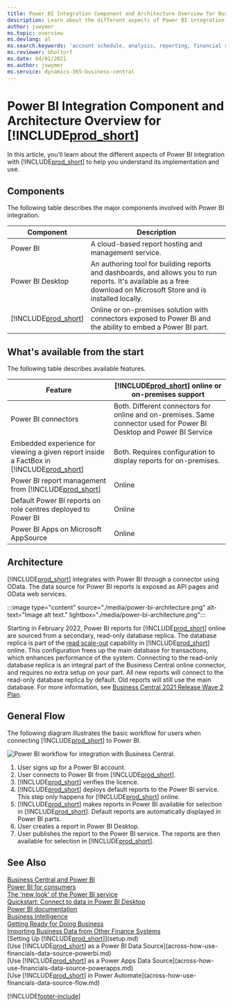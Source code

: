 ```yaml
---
title: Power BI Integration Component and Architecture Overview for Business Central| Microsoft Docs
description: Learn about the different aspects of Power BI integration with Business Central.
author: jswymer
ms.topic: overview
ms.devlang: al
ms.search.keywords: 'account schedule, analysis, reporting, financial report, business intelligence, KPI'
ms.reviewer: bholtorf
ms.date: 04/01/2021
ms.author: jswymer
ms.service: dynamics-365-business-central
---
```

# Power BI Integration Component and Architecture Overview for [!INCLUDE[prod_short](includes/prod_short.md)]

In this article, you'll learn about the different aspects of Power BI integration with [!INCLUDE[prod_short](includes/prod_short.md)] to help you understand its implementation and use.

## Components

The following table describes the major components involved with Power BI integration.

|Component|Description|
|---------|-----------|
|Power BI|A cloud-based report hosting and management service.|
|Power BI Desktop|An authoring tool for building reports and dashboards, and allows you to run reports. It's available as a free download on Microsoft Store and is installed locally.|
|[!INCLUDE[prod_short](includes/prod_short.md)]|Online or on-premises solution with connectors exposed to Power BI and the ability to embed a Power BI part.|

## What's available from the start

The following table describes available features.

|Feature|[!INCLUDE[prod_short](includes/prod_short.md)] online or on-premises support|
|-------|---------------------|
|Power BI connectors|Both. Different connectors for online and on-premises. Same connector used for Power BI Desktop and Power BI Service |
|Embedded experience for viewing a given report inside a FactBox in [!INCLUDE[prod_short](includes/prod_short.md)]|Both. Requires configuration to display reports for on-premises.|
|Power BI report management from [!INCLUDE[prod_short](includes/prod_short.md)]|Online|
|Default Power BI reports on role centres deployed to Power BI|Online|
|Power BI Apps on Microsoft AppSource|Online|

## Architecture

[!INCLUDE[prod_short](includes/prod_short.md)] integrates with Power BI through a connector using OData. The data source for Power BI reports is exposed as API pages and OData web services.

:::image type="content" source="./media/power-bi-architecture.png" alt-text="Image alt text." lightbox="./media/power-bi-architecture.png":::

Starting in February 2022, Power BI reports for [!INCLUDE[prod_short](includes/prod_short.md)] online are sourced from a secondary, read-only database replica. The database replica is part of the [read scale-out](/dynamics365/business-central/dev-itpro/administration/database-read-scale-out-overview) capability in [!INCLUDE[prod_short](includes/prod_short.md)] online. This configuration frees up the main database for transactions, which enhances performance of the system. Connecting to the read-only database replica is an integral part of the Business Central online connector, and requires no extra setup on your part. All new reports will connect to the read-only database replica by default. Old reports will still use the main database. For more information, see [Business Central 2021 Release Wave 2 Plan](/dynamics365-release-plan/2021wave2/smb/dynamics365-business-central/use-secondary-read-only-database-power-bi-reporting).

## General Flow

The following diagram illustrates the basic workflow for users when connecting [!INCLUDE[prod_short](includes/prod_short.md)] to Power BI.

![Power BI workflow  for integration with Business Central.](./media/power-bi-flow.png)

1. User signs up for a Power BI account.
2. User connects to Power BI from [!INCLUDE[prod_short](includes/prod_short.md)].
3. [!INCLUDE[prod_short](includes/prod_short.md)] verifies the licence.
4. [!INCLUDE[prod_short](includes/prod_short.md)] deploys default reports to the Power BI service. This step only happens for [!INCLUDE[prod_short](includes/prod_short.md)] online.
5. [!INCLUDE[prod_short](includes/prod_short.md)] makes reports in Power BI available for selection in [!INCLUDE[prod_short](includes/prod_short.md)]. Default reports are automatically displayed in Power BI parts.
6. User creates a report in Power BI Desktop.
7. User publishes the report to the Power BI service. The reports are then available for selection in [!INCLUDE[prod_short](includes/prod_short.md)].

## See Also

[Business Central and Power BI](admin-powerbi.md)  
[Power BI for consumers](/power-bi/consumer/end-user-consumer)  
[The 'new look' of the Power BI service](/power-bi/service-new-look)  
[Quickstart: Connect to data in Power BI Desktop](/power-bi/desktop-quickstart-connect-to-data)  
[Power BI documentation](/power-bi/)  
[Business Intelligence](bi.md)  
[Getting Ready for Doing Business](ui-get-ready-business.md)  
[Importing Business Data from Other Finance Systems](across-import-data-configuration-packages.md)  
[Setting Up [!INCLUDE[prod_short](includes/prod_short.md)]](setup.md)  
[Use [!INCLUDE[prod_short](includes/prod_short.md)] as a Power BI Data Source](across-how-use-financials-data-source-powerbi.md)  
[Use [!INCLUDE[prod_short](includes/prod_short.md)] as a Power Apps Data Source](across-how-use-financials-data-source-powerapps.md)  
[Use [!INCLUDE[prod_short](includes/prod_short.md)] in Power Automate](across-how-use-financials-data-source-flow.md)  


[!INCLUDE[footer-include](includes/footer-banner.md)]
